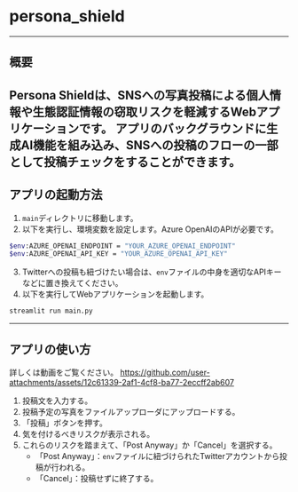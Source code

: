 # persona_shield
---
## 概要

Persona Shieldは、SNSへの写真投稿による個人情報や生態認証情報の窃取リスクを軽減するWebアプリケーションです。
アプリのバックグラウンドに生成AI機能を組み込み、SNSへの投稿のフローの一部として投稿チェックをすることができます。
---
## アプリの起動方法

1. `main`ディレクトリに移動します。
2. 以下を実行し、環境変数を設定します。Azure OpenAIのAPIが必要です。
```bash
$env:AZURE_OPENAI_ENDPOINT = "YOUR_AZURE_OPENAI_ENDPOINT"
$env:AZURE_OPENAI_API_KEY = "YOUR_AZURE_OPENAI_API_KEY"
```
3. Twitterへの投稿も紐づけたい場合は、`env`ファイルの中身を適切なAPIキーなどに置き換えてください。
4. 以下を実行してWebアプリケーションを起動します。
```bash
streamlit run main.py
```
---
## アプリの使い方
詳しくは動画をご覧ください。
https://github.com/user-attachments/assets/12c61339-2af1-4cf8-ba77-2eccff2ab607

1. 投稿文を入力する。
2. 投稿予定の写真をファイルアップローダにアップロードする。
3. 「投稿」ボタンを押す。
4. 気を付けるべきリスクが表示される。
5. これらのリスクを踏まえて、「Post Anyway」か「Cancel」を選択する。
   - 「Post Anyway」：`env`ファイルに紐づけられたTwitterアカウントから投稿が行われる。
   - 「Cancel」：投稿せずに終了する。
